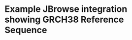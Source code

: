 # Example JBrowse integration showing GRCH38 Reference Sequence

<JBrowse
        defaultLocation="chr1:187326438..187326472"
        defaultTracks="GRCH38 Reference Sequence"
        :refSeqs="{
            url:'https://s3.amazonaws.com/1000genomes/technical/reference/GRCh38_reference_genome/GRCh38_full_analysis_set_plus_decoy_hla.fa.fai'
            }"
        :tracks="[
                    {
                        key: 'GRCH38 Reference Sequence',
                        label: 'GRCH38 Reference Sequence',
                        urlTemplate:
                            'https://s3.amazonaws.com/1000genomes/technical/reference/GRCh38_reference_genome/GRCh38_full_analysis_set_plus_decoy_hla.fa'
                    }
                ]"
        />
